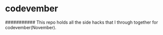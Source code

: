 # codevember
###########
This repo holds all the side hacks that I through together for codevember(November).
